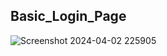 
## Basic_Login_Page



![Screenshot 2024-04-02 225905](https://github.com/sumitkumar9128/Played_with_HTML_CSS_JS/assets/156917684/bd05c0b2-ea21-4cfc-9a58-3a76ccca986a)
